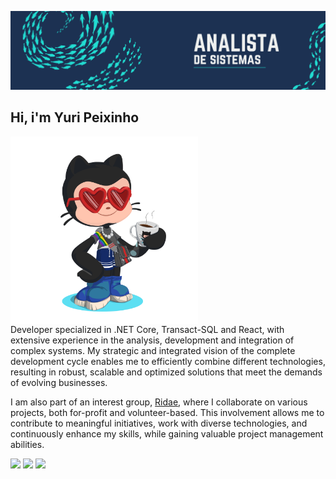 ![Full Stack Developer](./banner.png)

## Hi, i'm Yuri Peixinho


<div>
  <img align="left" style="margin-right: 200px;" src="./octocat-com-roupa.png" width="300px">
</div>

Developer specialized in .NET Core, Transact-SQL and React, with extensive experience in the analysis, development and integration of complex systems. My strategic and integrated vision of the complete development cycle enables me to efficiently combine different technologies, resulting in robust, scalable and optimized solutions that meet the demands of evolving businesses.

I am also part of an interest group, [Ridae](https://github.com/Ridaeorg), where I collaborate on various projects, both for-profit and volunteer-based. This involvement allows me to contribute to meaningful initiatives, work with diverse technologies, and continuously enhance my skills, while gaining valuable project management abilities.


<div align="left">
  <a href="https://www.linkedin.com/in/yuripeixinho" target="_blank"><img src="https://img.shields.io/badge/-LinkedIn-%230077B5?style=for-the-badge&logo=linkedin&logoColor=white" target="_blank"></a>
  <a href="mailto:yuripeixinho03@gmail.com"><img src="https://img.shields.io/badge/-Gmail-%23333?style=for-the-badge&logo=gmail&logoColor=white" target="_blank"></a>
  <a href="https://wa.me/5583988108820" target="_blank"><img src="https://img.shields.io/badge/WhatsApp-25D366?style=for-the-badge&logo=whatsapp&logoColor=white" target="_blank"></a>
</div>
